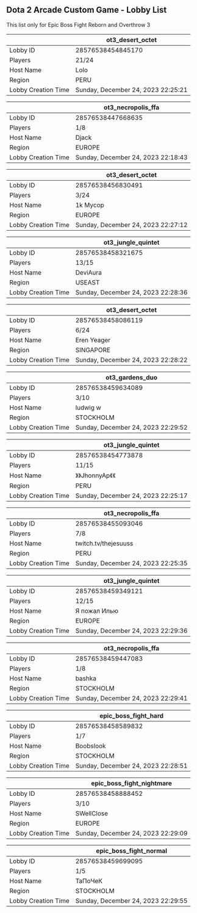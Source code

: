## Dota 2 Arcade Custom Game - Lobby List

This list only for Epic Boss Fight Reborn and Overthrow 3

|  | ot3_desert_octet |
| ------ | ------ |
| Lobby ID | 28576538454845170 |
| Players | 21/24 |
| Host Name | Lolo |
| Region | PERU |
| Lobby Creation Time | Sunday, December 24, 2023 22:25:21 |


|  | ot3_necropolis_ffa |
| ------ | ------ |
| Lobby ID | 28576538447668635 |
| Players | 1/8 |
| Host Name | Djack |
| Region | EUROPE |
| Lobby Creation Time | Sunday, December 24, 2023 22:18:43 |


|  | ot3_desert_octet |
| ------ | ------ |
| Lobby ID | 28576538456830491 |
| Players | 3/24 |
| Host Name | 1k Mycop |
| Region | EUROPE |
| Lobby Creation Time | Sunday, December 24, 2023 22:27:12 |


|  | ot3_jungle_quintet |
| ------ | ------ |
| Lobby ID | 28576538458321675 |
| Players | 13/15 |
| Host Name | DeviAura |
| Region | USEAST |
| Lobby Creation Time | Sunday, December 24, 2023 22:28:36 |


|  | ot3_desert_octet |
| ------ | ------ |
| Lobby ID | 28576538458086119 |
| Players | 6/24 |
| Host Name | Eren Yeager |
| Region | SINGAPORE |
| Lobby Creation Time | Sunday, December 24, 2023 22:28:22 |


|  | ot3_gardens_duo |
| ------ | ------ |
| Lobby ID | 28576538459634089 |
| Players | 3/10 |
| Host Name | ludwig w |
| Region | STOCKHOLM |
| Lobby Creation Time | Sunday, December 24, 2023 22:29:52 |


|  | ot3_jungle_quintet |
| ------ | ------ |
| Lobby ID | 28576538454773878 |
| Players | 11/15 |
| Host Name | 》》JhonnyAp《《 |
| Region | PERU |
| Lobby Creation Time | Sunday, December 24, 2023 22:25:17 |


|  | ot3_necropolis_ffa |
| ------ | ------ |
| Lobby ID | 28576538455093046 |
| Players | 7/8 |
| Host Name | twitch.tv/thejesuuss |
| Region | PERU |
| Lobby Creation Time | Sunday, December 24, 2023 22:25:35 |


|  | ot3_jungle_quintet |
| ------ | ------ |
| Lobby ID | 28576538459349121 |
| Players | 12/15 |
| Host Name | Я пожал Илью |
| Region | EUROPE |
| Lobby Creation Time | Sunday, December 24, 2023 22:29:36 |


|  | ot3_necropolis_ffa |
| ------ | ------ |
| Lobby ID | 28576538459447083 |
| Players | 1/8 |
| Host Name | bashka |
| Region | STOCKHOLM |
| Lobby Creation Time | Sunday, December 24, 2023 22:29:41 |


|  | epic_boss_fight_hard |
| ------ | ------ |
| Lobby ID | 28576538458589832 |
| Players | 1/7 |
| Host Name | Boobslook |
| Region | STOCKHOLM |
| Lobby Creation Time | Sunday, December 24, 2023 22:28:51 |


|  | epic_boss_fight_nightmare |
| ------ | ------ |
| Lobby ID | 28576538458888452 |
| Players | 3/10 |
| Host Name | SWellClose |
| Region | EUROPE |
| Lobby Creation Time | Sunday, December 24, 2023 22:29:09 |


|  | epic_boss_fight_normal |
| ------ | ------ |
| Lobby ID | 28576538459699095 |
| Players | 1/5 |
| Host Name | ТаПоЧеК |
| Region | STOCKHOLM |
| Lobby Creation Time | Sunday, December 24, 2023 22:29:55 |


